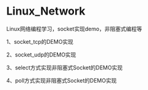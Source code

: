 # Linux_Network
Linux网络编程学习，socket实现demo，非阻塞式编程等

1、socket_tcp的DEMO实现

2、socket_udp的DEMO实现

3、select方式实现非阻塞式Socket的DEMO实现

4、poll方式实现非阻塞式Socket的DEMO实现
